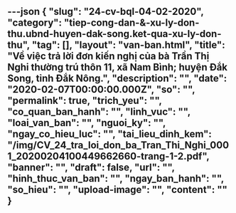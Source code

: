 ---json
{
    "slug": "24-cv-bql-04-02-2020",
    "category": "tiep-cong-dan-&-xu-ly-don-thu.ubnd-huyen-dak-song.ket-qua-xu-ly-don-thu",
    "tag": [],
    "layout": "van-ban.html",
    "title": "Về việc trả lời đơn kiến nghị của bà Trần Thị Nghi thường trú thôn 11, xã Nam Bình; huyện Đắk Song, tỉnh Đắk Nông.",
    "description": "",
    "date": "2020-02-07T00:00:00.000Z",
    "so": "",
    "permalink": true,
    "trich_yeu": "",
    "co_quan_ban_hanh": "",
    "linh_vuc": "",
    "loai_van_ban": "",
    "nguoi_ky": "",
    "ngay_co_hieu_luc": "",
    "tai_lieu_dinh_kem": "/img/CV_24_tra_loi_don_ba_Tran_Thi_Nghi_0001_20200204100449662660-trang-1-2.pdf",
    "banner": "",
    "draft": false,
    "url": "",
    "hinh_thuc_van_ban": "",
    "ngay_ban_hanh": "",
    "so_hieu": "",
    "upload-image": "",
    "__content__": ""
}
---
